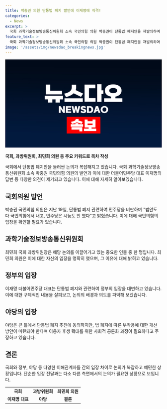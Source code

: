 ```yaml
---
title: 박충권 의원 단통법 폐지 발언에 이재명에 직격!
categories:
  - News
excerpt: >
  국회 과학기술정보방송통신위원회 소속 국민의힘 의원 박충권이 단통법 폐지안을 재발의하며 민주당을 비판했다. 이에 대해 더불어민주당의 이재명 대표는 통신비 부담 완화를 촉구하며 단통법 폐지를 지지하고 있다. 야당은 폐지에 동의하나 이용자 후생 보호가 필요하다 주장하고, 여야 간 이견이 존재하고 있다. 전체회의에서 국민의힘 의원들의 불참도 논란이 되고 있는 상황이다. 21대 국회에서 폐기된 폐지안을 박 의원이 재발의하며 논의가 활발해질 전망이다. (문자수: 201)
feature_text: >
  국회 과학기술정보방송통신위원회 소속 국민의힘 의원 박충권이 단통법 폐지안을 재발의하며 민주당을 비판했다. 이에 대해 더불어민주당의 이재명 대표는 통신비 부담 완화를 촉구하며 단통법 폐지를 지지하고 있다. 야당은 폐지에 동의하나 이용자 후생 보호가 필요하다 주장하고, 여야 간 이견이 존재하고 있다. 전체회의에서 국민의힘 의원들의 불참도 논란이 되고 있는 상황이다. 21대 국회에서 폐기된 폐지안을 박 의원이 재발의하며 논의가 활발해질 전망이다. (문자수: 201)
image: '/assets/img/newsdao_breakingnews.jpg'
---
```


<p><img src="/assets/img/newsdao_breakingnews.jpg" alt="pcversion 속보" /></p>

<p><b>국회, 과방위원회, 최민희 의원 등 주요 키워드로 목차 작성</b></p>

<p data-ke-size="size16">국회에서 단통법 폐지안을 둘러싼 논의가 복잡해지고 있습니다. 국회 과학기술정보방송통신위원회 소속 박충권 국민의힘 의원의 발언과 이에 대한 더불어민주당 대표 이재명의 답변 등 다양한 의견이 제기되고 있습니다. 이에 대해 자세히 알아보겠습니다.</p>

<h2 data-ke-size="size26">국회의원 발언</h2>

<p data-ke-size="size16">박충권 국민의힘 의원은 지난 19일, 단통법 폐지 관련하여 민주당을 비판하며 "법안도 다 국민의힘에서 내고, 민주당은 시늉도 안 했다"고 밝혔습니다. 이에 대해 국민의힘의 입장을 확인할 필요가 있습니다.</p>

<h2 data-ke-size="size26">과학기술정보방송통신위원회</h2>

<p data-ke-size="size16">최민희 국회 과방위원장은 해당 논의를 이끌어가고 있는 중요한 인물 중 한 명입니다. 최민희 의원은 이에 대한 자신의 입장을 명확히 했으며, 그 이유에 대해 밝히고 있습니다.</p>

<h2 data-ke-size="size26">정부의 입장</h2>

<p data-ke-size="size16">이재명 더불어민주당 대표는 단통법 폐지와 관련하여 정부의 입장을 대변하고 있습니다. 이에 대한 구체적인 내용을 살펴보고, 논의의 배경과 의도를 파악해 보겠습니다.</p>

<h2 data-ke-size="size26">야당의 입장</h2>

<p data-ke-size="size16">야당은 큰 틀에서 단통법 폐지 추진에 동의하지만, 법 폐지에 따른 부작용에 대한 개선 방안이 마련돼야 한다며 이용자 후생 확대를 위한 사회적 공론화 과정이 필요하다고 주장하고 있습니다.</p>

<h2 data-ke-size="size26">결론</h2>

<p data-ke-size="size16">국회와 정부, 야당 등 다양한 이해관계자들 간의 입장 차이로 논의가 복잡하고 예민한 상황입니다. 단순한 입장 전달과는 다소 다른 측면에서의 논의가 필요한 상황으로 보입니다. </p>

<table>
    <tbody>
        <tr>
            <td style="text-align: center; height: 17px;"><b>국회</b></td>
            <td style="text-align: center; height: 17px;"><b>과방위원회</b></td>
            <td style="text-align: center; height: 17px;"><b>최민희 의원</b></td>
        </tr>
        <tr>
            <td style="text-align: center; height: 17px;"><b>이재명 대표</b></td>
            <td style="text-align: center; height: 17px;"><b>야당</b></td>
            <td style="text-align: center; height: 17px;"><b>결론</b></td>
        </tr>
    </tbody>
</table>

